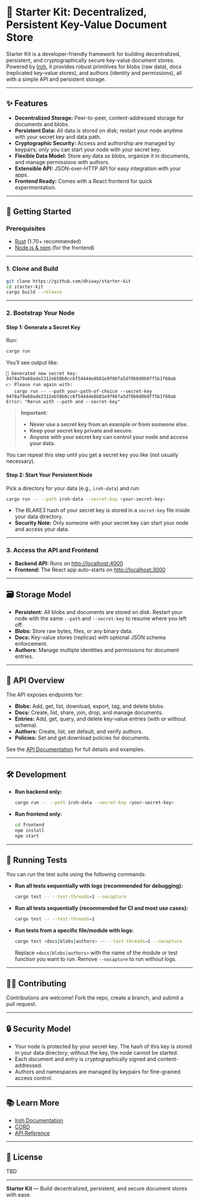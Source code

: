 # 🚀 Starter Kit: Decentralized, Persistent Key-Value Document Store

Starter Kit is a developer-friendly framework for building decentralized, persistent, and cryptographically secure key-value document stores. Powered by [Iroh](https://github.com/n0-computer/iroh/tree/main), it provides robust primitives for blobs (raw data), docs (replicated key-value stores), and authors (identity and permissions), all with a simple API and persistent storage.

---

## ✨ Features

- **Decentralized Storage:** Peer-to-peer, content-addressed storage for documents and blobs.
- **Persistent Data:** All data is stored on disk; restart your node anytime with your secret key and data path.
- **Cryptographic Security:** Access and authorship are managed by keypairs; only you can start your node with your secret key.
- **Flexible Data Model:** Store any data as blobs, organize it in documents, and manage permissions with authors.
- **Extensible API:** JSON-over-HTTP API for easy integration with your apps.
- **Frontend Ready:** Comes with a React frontend for quick experimentation.

---

## 🏁 Getting Started

### Prerequisites

- [Rust](https://www.rust-lang.org/tools/install) (1.70+ recommended)
- [Node.js & npm](https://nodejs.org/) (for the frontend)

---

### 1. Clone and Build

```bash
git clone https://github.com/dhiway/starter-kit
cd starter-kit
cargo build --release
```

---

### 2. Bootstrap Your Node

#### **Step 1: Generate a Secret Key**

Run:

```bash
cargo run
```

You’ll see output like:

```
🔑 Generated new secret key: 9478a79a60ade2312eb50b0cc6f54444e8b81e9f06fa5df0b8d0b8ff5b1f60ab
👉 Please run again with:
   cargo run -- --path your-path-of-choice --secret-key 9478a79a60ade2312eb50b0cc6f54444e8b81e9f06fa5df0b8d0b8ff5b1f60ab
Error: "Rerun with --path and --secret-key"
```

> **Important:**  
> - **Never use a secret key from an example or from someone else.**
> - **Keep your secret key private and secure.**
> - **Anyone with your secret key can control your node and access your data.**

You can repeat this step until you get a secret key you like (not usually necessary).

#### **Step 2: Start Your Persistent Node**

Pick a directory for your data (e.g., `iroh-data`) and run:

```bash
cargo run -- --path iroh-data --secret-key <your-secret-key>
```

- The BLAKE3 hash of your secret key is stored in a `secret-key` file inside your data directory.
- **Security Note:** Only someone with your secret key can start your node and access your data.

---

### 3. Access the API and Frontend

- **Backend API:** Runs on [http://localhost:4000](http://localhost:4000)
- **Frontend:** The React app auto-starts on [http://localhost:3000](http://localhost:3000)

---

## 🗃️ Storage Model

- **Persistent:** All blobs and documents are stored on disk. Restart your node with the same `--path` and `--secret-key` to resume where you left off.
- **Blobs:** Store raw bytes, files, or any binary data.
- **Docs:** Key-value stores (replicas) with optional JSON schema enforcement.
- **Authors:** Manage multiple identities and permissions for document entries.

---

## 🧩 API Overview

The API exposes endpoints for:

- **Blobs:** Add, get, list, download, export, tag, and delete blobs.
- **Docs:** Create, list, share, join, drop, and manage documents.
- **Entries:** Add, get, query, and delete key-value entries (with or without schema).
- **Authors:** Create, list, set default, and verify authors.
- **Policies:** Set and get download policies for documents.

See the [API Documentation](./docs/) for full details and examples.

---

## 🛠️ Development

- **Run backend only:**  
  ```bash
  cargo run -- --path iroh-data --secret-key <your-secret-key>
  ```
- **Run frontend only:**  
  ```bash
  cd frontend
  npm install
  npm start
  ```

---

## 🧪 Running Tests

You can run the test suite using the following commands:

- **Run all tests sequentially with logs (recommended for debugging):**
  ```bash
  cargo test -- --test-threads=1 --nocapture
  ```
- **Run all tests sequentially (recommended for CI and most use cases):**
  ```bash
  cargo test -- --test-threads=1
  ```
- **Run tests from a specific file/module with logs:**
  ```bash
  cargo test <docs|blobs|authors> -- --test-threads=1 --nocapture
  ```
  Replace `<docs|blobs|authors>` with the name of the module or test function you want to run.
  Remove `--nocapture` to run without logs.

---

## 🧑‍💻 Contributing

Contributions are welcome! Fork the repo, create a branch, and submit a pull request.

---

## 🔒 Security Model

- Your node is protected by your secret key. The hash of this key is stored in your data directory; without the key, the node cannot be started.
- Each document and entry is cryptographically signed and content-addressed.
- Authors and namespaces are managed by keypairs for fine-grained access control.

---

## 📚 Learn More

- [Iroh Documentation](https://github.com/n0-computer/iroh/tree/main)
- [CORD](https://github.com/dhiway/cord)
- [API Reference](./docs/)

---

## 📄 License

TBD

---

**Starter Kit** — Build decentralized, persistent, and secure document stores with ease.